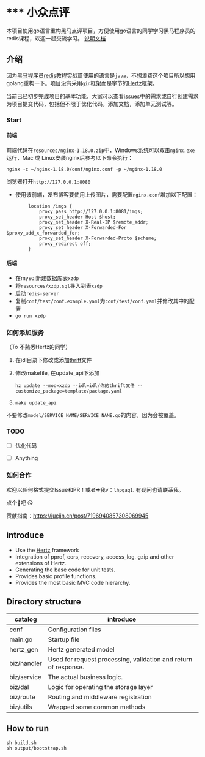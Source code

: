 # *** 小众点评

本项目使用go语言重构黑马点评项目，方便使用go语言的同学学习黑马程序员的redis课程，欢迎一起交流学习。
[说明文档](./doc/xzdp.md)

## 介绍

因为[黑马程序员redis教程实战篇](https://www.bilibili.com/video/BV1cr4y1671t?p=24  )使用的语言是`java`，不想浪费这个项目所以想用golang重构一下。项目没有采用`gin`框架而是字节的[Hertz](https://www.cloudwego.io/zh/docs/hertz/)框架。

当前已经初步完成项目的基本功能，大家可以查看[issues](https://github.com/lhpqaq/xzdp-go/issues)中的需求或自行创建需求为项目提交代码，包括但不限于优化代码，添加文档，添加单元测试等。    

### Start
#### 前端
前端代码在`resources/nginx-1.18.0.zip`中，Windows系统可以双击`nginx.exe`运行，Mac 或 Linux安装nginx后参考以下命令执行：
```shell
nginx -c ~/nginx-1.18.0/conf/nginx.conf -p ~/nginx-1.18.0
```

浏览器打开`http://127.0.0.1:8080`
* 使用该前端，发布博客要使用上传图片，需要配置`nginx.conf`增加以下配置：
```shell
        location /imgs {
            proxy_pass http://127.0.0.1:8081/imgs;
            proxy_set_header Host $host;
            proxy_set_header X-Real-IP $remote_addr;
            proxy_set_header X-Forwarded-For $proxy_add_x_forwarded_for;
            proxy_set_header X-Forwarded-Proto $scheme;
            proxy_redirect off;
        }
```
#### 后端 
- 在mysql新建数据库表`xzdp`  
- 将`resources/xzdp.sql`导入到表`xzdp`  
- 启动`redis-server`    
- 复制`conf/test/conf.example.yaml`为`conf/test/conf.yaml`并修改其中的配置  
- `go run xzdp`

### 如何添加服务

（To 不熟悉Hertz的同学）  

1. 在idl目录下修改或添加[thrift](https://www.cloudwego.io/zh/docs/hertz/tutorials/toolkit/)文件

2. 修改makefile, 在update_api下添加

	`hz update --mod=xzdp --idl=idl/你的thrift文件 --customize_package=template/package.yaml`

3. `make update_api`

不要修改`model/SERVICE_NAME/SERVICE_NAME.go`的内容，因为会被覆盖。  

### TODO

- [ ] 优化代码

- [ ] Anything

	


### 如何合作

欢迎以任何格式提交Issue和PR！或者➕我v：`lhpqaq1`. 有疑问也请联系我。   

点个🌟吧 😘   

贡献指南：https://juejin.cn/post/7196940857308069945  



## introduce 

- Use the [Hertz](https://github.com/cloudwego/hertz/) framework
- Integration of pprof, cors, recovery, access_log, gzip and other extensions of Hertz.
- Generating the base code for unit tests.
- Provides basic profile functions.
- Provides the most basic MVC code hierarchy.

## Directory structure

|  catalog   | introduce  |
|  ----  | ----  |
| conf  | Configuration files |
| main.go  | Startup file |
| hertz_gen  | Hertz generated model |
| biz/handler  | Used for request processing, validation and return of response. |
| biz/service  | The actual business logic. |
| biz/dal  | Logic for operating the storage layer |
| biz/route  | Routing and middleware registration |
| biz/utils  | Wrapped some common methods |

## How to run

```shell
sh build.sh
sh output/bootstrap.sh
```
